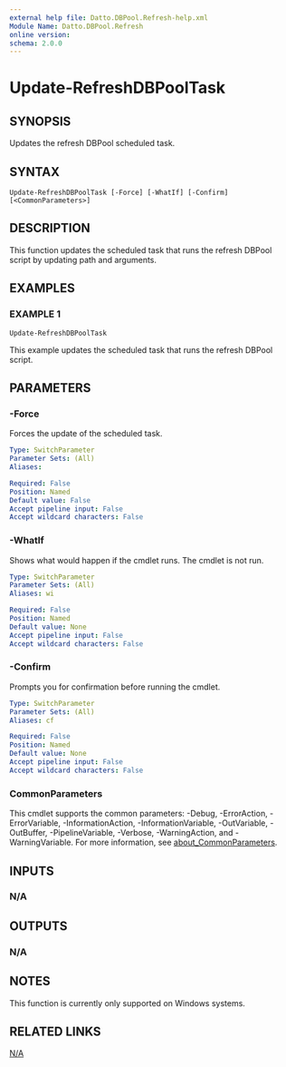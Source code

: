 ```yaml
---
external help file: Datto.DBPool.Refresh-help.xml
Module Name: Datto.DBPool.Refresh
online version:
schema: 2.0.0
---
```


# Update-RefreshDBPoolTask

## SYNOPSIS
Updates the refresh DBPool scheduled task.

## SYNTAX

```
Update-RefreshDBPoolTask [-Force] [-WhatIf] [-Confirm] [<CommonParameters>]
```

## DESCRIPTION
This function updates the scheduled task that runs the refresh DBPool script by updating path and arguments.

## EXAMPLES

### EXAMPLE 1
```
Update-RefreshDBPoolTask
```

This example updates the scheduled task that runs the refresh DBPool script.

## PARAMETERS

### -Force
Forces the update of the scheduled task.

```yaml
Type: SwitchParameter
Parameter Sets: (All)
Aliases:

Required: False
Position: Named
Default value: False
Accept pipeline input: False
Accept wildcard characters: False
```

### -WhatIf
Shows what would happen if the cmdlet runs.
The cmdlet is not run.

```yaml
Type: SwitchParameter
Parameter Sets: (All)
Aliases: wi

Required: False
Position: Named
Default value: None
Accept pipeline input: False
Accept wildcard characters: False
```

### -Confirm
Prompts you for confirmation before running the cmdlet.

```yaml
Type: SwitchParameter
Parameter Sets: (All)
Aliases: cf

Required: False
Position: Named
Default value: None
Accept pipeline input: False
Accept wildcard characters: False
```

### CommonParameters
This cmdlet supports the common parameters: -Debug, -ErrorAction, -ErrorVariable, -InformationAction, -InformationVariable, -OutVariable, -OutBuffer, -PipelineVariable, -Verbose, -WarningAction, and -WarningVariable. For more information, see [about_CommonParameters](http://go.microsoft.com/fwlink/?LinkID=113216).

## INPUTS

### N/A
## OUTPUTS

### N/A
## NOTES
This function is currently only supported on Windows systems.

## RELATED LINKS

[N/A]()

